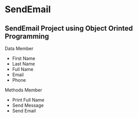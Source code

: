 # SendEmail

<h2>SendEmail Project using Object Orinted Programming</h2>
<p>Data Member</p>
<ul>
    <li>First Name</li>
    <li>Last Name</li>
    <li>Full Name</li>
    <li>Email</li>
    <li>Phone</li>
</ul>

<p>Methods Member</p>
<ul>
    <li>Print Full Name</li>
    <li>Send Message</li>
    <li>Send Email</li>
</ul>